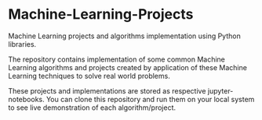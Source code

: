 # Machine-Learning-Projects
Machine Learning projects and algorithms implementation using Python libraries.

The repository contains implementation of some common Machine Learning algorithms and projects created by application of these Machine Learning techniques to solve real world problems.

These projects and implementations are stored as respective jupyter-notebooks. You can clone this repository and run them on your local system to see live demonstration of each algorithm/project.
